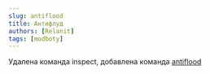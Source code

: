 ```yaml
---
slug: antiflood
title: Антифлуд
authors: [Relanit]
tags: [modboty]
---
```


Удалена команда inspect, добавлена команда [antiflood](docs/features/antiflood)